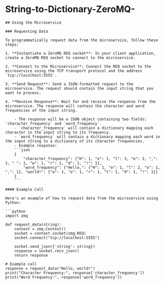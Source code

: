 # String-to-Dictionary-ZeroMQ-

```
## Using the Microservice

### Requesting Data

To programmatically request data from the microservice, follow these steps:

1. **Instantiate a ZeroMQ REQ socket**: In your client application, create a ZeroMQ REQ socket to connect to the microservice.
   
2. **Connect to the Microservice**: Connect the REQ socket to the microservice using the TCP transport protocol and the address `tcp://localhost:5555`.

3. **Send Request**: Send a JSON-formatted request to the microservice. The request should contain the input string that you want to process.

4. **Receive Response**: Wait for and receive the response from the microservice. The response will contain the character and word frequencies of the input string.

    - The response will be a JSON object containing two fields: `character_frequency` and `word_frequency`.
    - `character_frequency` will contain a dictionary mapping each character in the input string to its frequency.
    - `word_frequency` will contain a dictionary mapping each word in the input string to a dictionary of its character frequencies.
    - Example response:
    ```json
    {
        "character_frequency": {"H": 1, "e": 1, "l": 3, "o": 2, ",": 1, " ": 1, "w": 1, "r": 1, "d": 1, "!": 1},
        "word_frequency": {"Hello,": {"H": 1, "e": 1, "l": 2, "o": 1, ",": 1}, "world!": {"w": 1, "o": 1, "r": 1, "l": 1, "d": 1, "!": 1}}
    }
    ```

#### Example Call

Here's an example of how to request data from the microservice using Python:

```python
import zmq

def request_data(string):
    context = zmq.Context()
    socket = context.socket(zmq.REQ)
    socket.connect("tcp://localhost:5555")

    socket.send_json({'string': string})
    response = socket.recv_json()
    return response

# Example call
response = request_data("Hello, world!")
print("Character Frequency:", response['character_frequency'])
print("Word Frequency:", response['word_frequency'])
```
```
